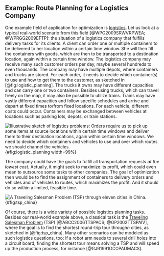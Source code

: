 ## Example: Route Planning for a Logistics Company

One example field of application for optimization is [logistics](http://en.wikipedia.org/wiki/Logistics).
Let us look at a typical real-world scenario from this field&nbsp;[@WPG2009SRWVRPWEA; @WPRGG2009EFTP]: the situation of a logistics company that fulfills delivery tasks for its clients.
A client can order one or multiple containers to be delivered to her location within a certain time window.
She will then fill the containers with goods, which are then to be transported to a destination location, again within a certain time window.
The logistics company may receive many such customer orders per day, maybe several hundreds to even thousands.
The company may have multiple depots, where containers and trucks are stored.
For each order, it needs to decide which container(s) to use and how to get them to the customer, as sketched in [@fig:logistic_planning].
The trucks it owns may have different capacities and can carry one or two containers.
Besides using trucks, which can travel freely on the map, it may also be possible to utilize trains.
Trains may have vastly different capacities and follow specific schedules and arrive and depart at fixed times to/from fixed locations.
For each vehicle, different costs could occur.
Containers may be exchanged between vehicles at locations such as parking lots, depots, or train stations.

![Illustrative sketch of logistics problems: Orders require us to pick up some items at source locations within certain time windows and deliver them to their destination locations, again within certain time windows. We need to decide which containers and vehicles to use and over which routes we should channel the vehicles.](\relative.path{logistic_planning.svgz}){#fig:logistic_planning width=99%}

The company could have the goals to fulfill all transportation requests *at the lowest cost*.
Actually, it might seek to maximize its profit, which could even mean to outsource some tasks to other companies.
The goal of optimization then would be to find the assignment of containers to delivery orders and vehicles and of vehicles to routes, which maximizes the profit.
And it should do so within a limited, feasible time.

![A Traveling Salesman Problem (TSP) through eleven cities in China.](\relative.path{tsp_china.svgz}){#fig:tsp_china}

Of course, there is a wide variety of possible logistics planning tasks. 
Besides our real-world example above, a classical task is the [Traveling Salesman Problem](http://en.wikipedia.org/wiki/Travelling_salesman_problem) (TSP)&nbsp;[@ABCC2006TTSPACS; @GP2002TTSPAIV], where the goal is to find the shortest round-trip tour through$n$&nbsp;cities, as sketched in [@fig:tsp_china].
Many other scenarios can be modeled as such logistics questions, too:
If a robot arm needs to several drill holes into a circuit board, finding the shortest tour means solving a TSP and will speed up the production process, for instance&nbsp;[@GJR1991OCOPADMACS].